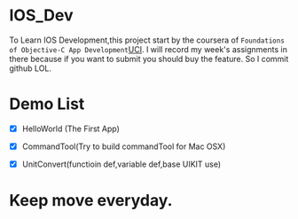 # IOS_Dev

To Learn IOS Development,this project start by the coursera of `Foundations of Objective-C App Development`[UCI](https://www.coursera.org/learn/objective-c/home/welcome). I will record my week's assignments in there because if you want to submit you should buy the feature. So I commit github LOL.

# Demo List

- [x] HelloWorld (The First App)
- [x] CommandTool(Try to build commandTool for Mac OSX)
- [x] UnitConvert(functioin def,variable def,base UIKIT use) 


# Keep move everyday.